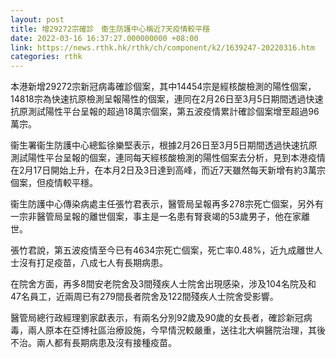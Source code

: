 ```yaml
---
layout: post
title: 增29272宗確診　衞生防護中心稱近7天疫情較平穩
date: 2022-03-16 16:37:27.000000000 +08:00
link: https://news.rthk.hk/rthk/ch/component/k2/1639247-20220316.htm
categories: rthk
---
```


本港新增29272宗新冠病毒確診個案，其中14454宗是經核酸檢測的陽性個案，14818宗為快速抗原檢測呈報陽性的個案，連同在2月26日至3月5日期間透過快速抗原測試陽性平台呈報的超過18萬宗個案，第五波疫情累計確診個案增至超過96萬宗。

衞生署衞生防護中心總監徐樂堅表示，根據2月26日至3月5日期間透過快速抗原測試陽性平台呈報的個案，連同每天經核酸檢測的陽性個案去分析，見到本港疫情在2月17日開始上升，在本月2日及3日達到高峰，而近7天雖然每天新增有約3萬宗個案，但疫情較平穩。

衞生防護中心傳染病處主任張竹君表示，醫管局呈報再多278宗死亡個案，另外有一宗非醫管局呈報的離世個案，事主是一名患有腎衰竭的53歲男子，他在家離世。

張竹君說，第五波疫情至今已有4634宗死亡個案，死亡率0.48%，近九成離世人士沒有打足疫苗，八成七人有長期病患。

在院舍方面，再多8間安老院舍及3間殘疾人士院舍出現感染，涉及104名院及和47名員工，近兩周已有279間長者院舍及122間殘疾人士院舍受影響。

醫管局總行政經理劉家獻表示，有兩名分別92歲及90歲的女長者，確診新冠病毒，兩人原本在亞博社區治療設施，今早情況較嚴重，送往北大嶼醫院治理，其後不治。兩人都有長期病患及沒有接種疫苗。
